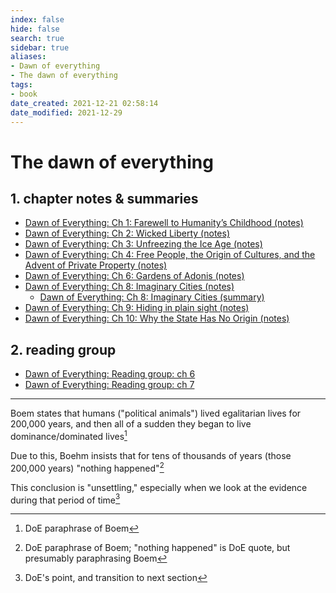 ```yaml
---
index: false
hide: false
search: true
sidebar: true
aliases:
- Dawn of everything
- The dawn of everything
tags:
- book
date_created: 2021-12-21 02:58:14
date_modified: 2021-12-29
---
```


# The dawn of everything

## 1. chapter notes & summaries

- [Dawn of Everything: Ch 1: Farewell to Humanity’s Childhood (notes)](dawn_of_everything_ch_1_farewell_to_humanitys_childhoodnotes.md)
- [Dawn of Everything: Ch 2: Wicked Liberty (notes)](dawn_of_everything_ch_2_wicked_liberty_notes.md)
- [Dawn of Everything: Ch 3: Unfreezing the Ice Age (notes)](dawn_of_everything_ch_3_unfreezing_the_ice_age_notes.md)
- [Dawn of Everything: Ch 4: Free People, the Origin of Cultures, and the Advent of Private Property (notes)](dawn_of_everything_ch_4_free_people_notes.md)
- [Dawn of Everything: Ch 6: Gardens of Adonis (notes)](dawn_of_everything_ch_06_gardens_of_adonis_notes.md)
- [Dawn of Everything: Ch 8: Imaginary Cities (notes)](dawn_of_everything_ch_08_Imaginary_Cities_notes.md)
	- [Dawn of Everything: Ch 8: Imaginary Cities (summary)](dawn_of_everything_ch_8_attempted_summary.md)
- [Dawn of Everything: Ch 9: Hiding in plain sight (notes)](dawn_of_everything_ch_9.md)
- [Dawn of Everything: Ch 10: Why the State Has No Origin (notes)](dawn_of_everything_ch_10_why_the_state_has_no_origin_notes.md)

## 2. reading group

- [Dawn of Everything: Reading group: ch 6](dawn_of_everything_reading_group_ch_6.md)
- [Dawn of Everything: Reading group: ch 7](dawn_of_everything_reading_group_ch_7.md)

---

Boem states that humans ("political animals") lived egalitarian lives for 200,000 years, and then all of a sudden they began to live dominance/dominated lives[^1]

Due to this, Boehm insists that for tens of thousands of years (those 200,000 years) "nothing happened"[^2]

This conclusion is "unsettling," especially when we look at the evidence during that period of time[^3]

[^1]: DoE paraphrase of Boem
[^2]: DoE paraphrase of Boem; "nothing happened" is DoE quote, but presumably paraphrasing Boem
[^3]: DoE's point, and transition to next section
[^4]: DoE's paraphrase of evolutionary psychology theory, p 86
[^5]: DoE paraphrase of another's point
[^6]: according to Doe
[^7]: Boehm's term for the ability to "understand what their society might look like if they did things differently”, or "reflect consciously on different directions one's society could take, and make explicit arguments about the different paths"  according to DoE
[^8]: DoE point (I can't tell if taken from Boehm)
[^9]: DoE taking Boehm to logical conclusion
[^10]: my choice of phrase, just because they say "modern"; just means "before people knew about prehistory and dinosaurs" i guess
[^11]: DoE date the genetic basis for human uniformity to 500kya, with the caveat that it would not be possible to identify a more recent date when homo sapiens "emerged"
[^12]: Citation in the book is “Alfani, Guido and Roberta Frigeni. 2016. [Inequality (un)perceived](Inequality_un_perceived.md): the emergence of a discourse on economic inequality from the Middle Ages to the age of Revolution.’ Journal of European Economic History 45 (1): 21–66.”
